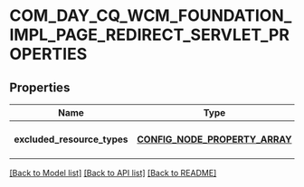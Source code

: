 # COM_DAY_CQ_WCM_FOUNDATION_IMPL_PAGE_REDIRECT_SERVLET_PROPERTIES

## Properties
Name | Type | Description | Notes
------------ | ------------- | ------------- | -------------
**excluded_resource_types** | [**CONFIG_NODE_PROPERTY_ARRAY**](configNodePropertyArray.md) |  | [optional] [default to null]

[[Back to Model list]](../README.md#documentation-for-models) [[Back to API list]](../README.md#documentation-for-api-endpoints) [[Back to README]](../README.md)


